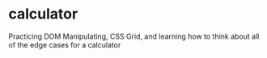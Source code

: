 # calculator

Practicing DOM Manipulating, CSS Grid, and learning how to think about all of the edge cases for a calculator

